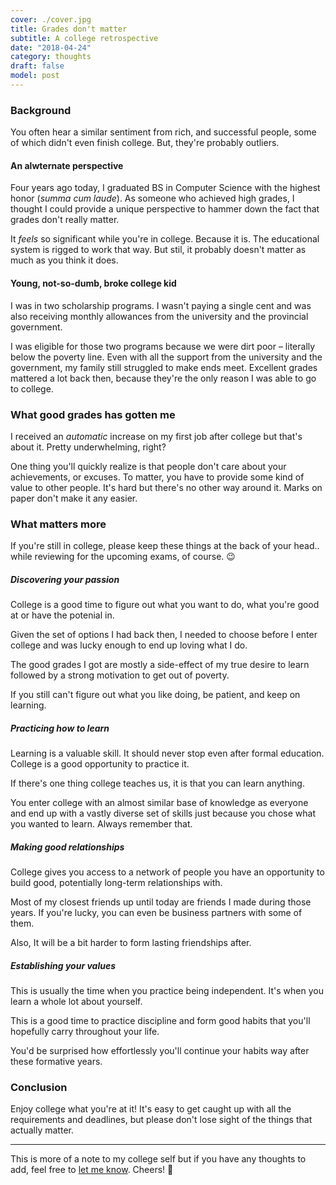 ```yaml
---
cover: ./cover.jpg
title: Grades don't matter
subtitle: A college retrospective
date: "2018-04-24"
category: thoughts
draft: false
model: post
---
```


### Background
You often hear a similar sentiment from rich, and successful people, some of which didn't even finish college. But, they're probably outliers.

#### An alwternate perspective
Four years ago today, I graduated BS in Computer Science with the highest honor (_summa cum laude_). As someone who achieved high grades, I thought I could provide a unique perspective to hammer down the fact that grades don't really matter.

It _feels_ so significant while you're in college. Because it is. The educational system is rigged to work that way. But stil, it probably doesn't matter as much as you think it does.

#### Young, not-so-dumb, broke college kid
I was in two scholarship programs. I wasn't paying a single cent and was also receiving monthly allowances from the university and the provincial government.

I was eligible for those two programs because we were dirt poor – literally below the poverty line. Even with all the support from the university and the government, my family still struggled to make ends meet. Excellent grades mattered a lot back then, because they're the only reason I was able to go to college.

### What good grades has gotten me
I received an _automatic_ increase on my first job after college but that's about it. Pretty underwhelming, right?

One thing you'll quickly realize is that people don't care about your achievements, or excuses. To matter, you have to provide some kind of value to other people. It's hard but there's no other way around it. Marks on paper don't make it any easier.

### What matters more
If you're still in college, please keep these things at the back of your head.. while reviewing for the upcoming exams, of course. 😉

##### Discovering your passion
College is a good time to figure out what you want to do, what you're good at or have the potenial in.

Given the set of options I had back then, I needed to choose before I enter college and was lucky enough to end up loving what I do.

The good grades I got are mostly a side-effect of my true desire to learn followed by a strong motivation to get out of poverty.

If you still can't figure out what you like doing, be patient, and keep on learning.

##### Practicing how to learn
Learning is a valuable skill. It should never stop even after formal education. College is a good opportunity to practice it.

If there's one thing college teaches us, it is that you can learn anything.

You enter college with an almost similar base of knowledge as everyone and end up with a vastly diverse set of skills just because you chose what you wanted to learn. Always remember that.

##### Making good relationships
College gives you access to a network of people you have an opportunity to build good, potentially long-term relationships with.

Most of my closest friends up until today are friends I made during those years. If you're lucky, you can even be business partners with some of them.

Also, It will be a bit harder to form lasting friendships after.

##### Establishing your values
This is usually the time when you practice being independent. It's when you learn a whole lot about yourself.

This is a good time to practice discipline and form good habits that you'll hopefully carry throughout your life.

You'd be surprised how effortlessly you'll continue your habits way after these formative years.

### Conclusion
Enjoy college what you're at it! It's easy to get caught up with all the requirements and deadlines, but please don't lose sight of the things that actually matter.

---

This is more of a note to my college self but if you have any thoughts to add, feel free to [let me know](https://twitter.com/nelonoel). Cheers! 🍻
